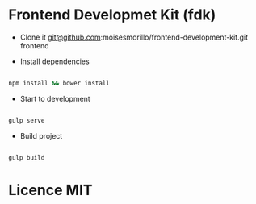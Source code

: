 # Frontend Developmet Kit (fdk)

- Clone it git@github.com:moisesmorillo/frontend-development-kit.git 
frontend

- Install dependencies
```bash

npm install && bower install

```

- Start to development

```bash 

gulp serve

```

- Build project

```bash

gulp build


```

# Licence MIT 
